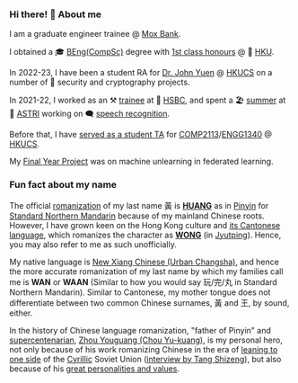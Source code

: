 ### Hi there! :wave: About me

I am a graduate engineer trainee @ [Mox Bank](https://mox.com/ "Mox by Standard Chartered").

I obtained a :mortar_board: [BEng(CompSc)](https://www.cs.hku.hk/programmes/beng-compsc/programme-structure "Bachelor of Engineering in Computer Science") degree with [1st class honours](https://aas.hku.hk/exa-and-ass/) @ :school: [HKU](https://hku.hk "The University of Hong Kong"). 

In 2022-23, I have been a student RA for [Dr. John Yuen](https://thyuen.github.io/) @ [HKUCS](https://www.cs.hku.hk/ "Dept. of Comp. Sci., HKU") on a number of :closed_lock_with_key: security and cryptography projects. 

In 2021-22, I worked as an :hammer_and_pick: [trainee](https://web.archive.org/web/20211215220154/https://www.hsbc.com/careers/students-and-graduates/student-opportunities/hong-kong-industrial-placement) at :bank: [HSBC](https://www.hsbc.com/ "the Hongkong and Shanghai Banking Corporation Limited"), and spent a :beach_umbrella: [summer](https://www.astri.org/news-detail/two-astri-internship-programmes-met-with-enthusiastic-response-more-than-2400-applications-including-students-from-mit-and-oxford/) at :office: [ASTRI](https://www.astri.org/ "Hong Kong Applied Science and Technology Research Institute") working on :left_speech_bubble: [speech recognition](https://en.wikipedia.org/wiki/Speech_recognition "AKA automatic speech recognition (ASR), computer speech recognition or speech to text (STT)"). 

Before that, I have [served as a student TA](https://github.com/vicw0ng-hk/STA-20-2) for [COMP2113](https://www.cs.hku.hk/index.php/programmes/course-offered?infile=2020/comp2113.html)/[ENGG1340](https://www.cs.hku.hk/index.php/programmes/course-offered?infile=2020/engg1340.html) @ [HKUCS](https://www.cs.hku.hk/ "Dept. of Comp. Sci., HKU").

My [Final Year Project](https://vicw0ng-hk.github.io/feul/) was on machine unlearning in federated learning. 

<!---
My research interests are at the intersection between privacy, security and machine learning. 

I am looking for 2023 graduate opportunities based in HONG KONG, either in academia or industry. 

I have general interests in a number of topics in the field of, or related to, :computer: computer science, including :closed_lock_with_key: security, :chains: blockchain, :brain: artificial intelligence, :speech_balloon: natural language processing, :hammer_and_wrench: software engineering, :book: CS education, etc.

### Languages

![Python](https://img.shields.io/badge/-Python-fff?style=flat-square&logo=python&logoColor=3776AB)
![C](https://img.shields.io/badge/-C-fff?style=flat-square&logo=c&logoColor=A8B9CC)
![C++](https://img.shields.io/badge/-C++-fff?style=flat-square&logo=c%2b%2b&logoColor=00599C)
![Java](https://img.shields.io/badge/-Java-fff?style=flat-square&logo=openjdk&logoColor=007396)
![HTML5](https://img.shields.io/badge/-HTML5-fff?style=flat-square&logo=html5&logoColor=E34F26)
![CSS3](https://img.shields.io/badge/-CSS3-fff?style=flat-square&logo=css3&logoColor=1572B6)
![JavaScript](https://img.shields.io/badge/-JavaScript-fff?style=flat-square&logo=javascript&logoColor=ddc508)
![MySQL](https://img.shields.io/badge/-MySQL-fff?style=flat-square&logo=mysql&logoColor=4479A1)
![Markdown](https://img.shields.io/badge/-Markdown-fff?style=flat-square&logo=markdown&logoColor=000000)
![LaTeX](https://img.shields.io/badge/-LaTeX-fff?style=flat-square&logo=latex&logoColor=008080)
![GNU Bash](https://img.shields.io/badge/-GNU%20Bash-fff?style=flat-square&logo=gnu-bash&logoColor=4EAA25)
![Powershell](https://img.shields.io/badge/-Powershell-fff?style=flat-square&logo=powershell&logoColor=5391FE)
![Go](https://img.shields.io/badge/-Go-fff?style=flat-square&logo=go&logoColor=00ADD8)
![Solidity](https://img.shields.io/badge/-Solidity-fff?style=flat-square&logo=solidity&logoColor=363636)

### Technologies
![Flask](https://img.shields.io/badge/-Flask-fff?style=flat-square&logo=flask&logoColor=000000)
![Django](https://img.shields.io/badge/-Django-fff?style=flat-square&logo=django&logoColor=092E20)
![Bootstrap](https://img.shields.io/badge/-Bootstrap-fff?style=flat-square&logo=bootstrap&logoColor=7952B3)
![PyTorch](https://img.shields.io/badge/-PyTorch-fff?style=flat-square&logo=pytorch&logoColor=EE4C2C)
![TensorFlow](https://img.shields.io/badge/-TensorFlow-fff?style=flat-square&logo=tensorflow&logoColor=FF6F00)
![Anaconda](https://img.shields.io/badge/-Anaconda-fff?style=flat-square&logo=anaconda&logoColor=44A833)
![GNU/Linux](https://img.shields.io/badge/-GNU%2fLinux-fff?style=flat-square&logo=linux&logoColor=FCC624)
![Debian](https://img.shields.io/badge/-Debian-fff?style=flat-square&logo=debian&logoColor=A81D33)
![Ubuntu](https://img.shields.io/badge/-Ubuntu-fff?style=flat-square&logo=ubuntu&logoColor=E95420)
![Pop!_OS](https://img.shields.io/badge/-Pop%21__OS-fff?style=flat-square&logo=popos&logoColor=48B9C7)
![GNOME](https://img.shields.io/badge/-GNOME-fff?style=flat-square&logo=gnome&logoColor=4A86CF)
![KDE](https://img.shields.io/badge/-KDE-fff?style=flat-square&logo=kde&logoColor=1D99F3)
![XFCE](https://img.shields.io/badge/-XFCE-fff?style=flat-square&logo=xfce&logoColor=2284F2)
![Docker](https://img.shields.io/badge/-Docker-fff?style=flat-square&logo=docker&logoColor=2496ED)
![OpenSSL](https://img.shields.io/badge/-OpenSSL-fff?style=flat-square&logo=openssl&logoColor=721412)
![Ethereum](https://img.shields.io/badge/-Ethereum-fff?style=flat-square&logo=ethereum&logoColor=3C3C3D)
![Hyperledger](https://img.shields.io/badge/-Hyperledger-fff?style=flat-square&logo=hyperledger&logoColor=2F3134)
![Git](https://img.shields.io/badge/-Git-fff?style=flat-square&logo=git&logoColor=F05032)
![Git LFS](https://img.shields.io/badge/-Git%20LFS-fff?style=flat-square&logo=git-lfs&logoColor=F64935)
![GitHub](https://img.shields.io/badge/-GitHub-fff?style=flat-square&logo=github&logoColor=181717)
![Google Cloud](https://img.shields.io/badge/-Google%20Cloud-fff?style=flat-square&logo=google-cloud&logoColor=4285F4)
![Amazon AWS](https://img.shields.io/badge/-Amazon%20AWS-fff?style=flat-square&logo=amazon-aws&logoColor=232F3E)
![Microsoft Azure](https://img.shields.io/badge/-Microsoft%20Azure-fff?style=flat-square&logo=microsoft-azure&logoColor=0078D4)
![Wireshark](https://img.shields.io/badge/-Wireshark-fff?style=flat-square&logo=wireshark&logoColor=1679A7)
![JetBrains](https://img.shields.io/badge/-JetBrains-fff?style=flat-square&logo=jetbrains&logoColor=000000)
![Jira](https://img.shields.io/badge/-Jira-fff?style=flat-square&logo=jira&logoColor=0052CC)
![Visual Studio Code](https://img.shields.io/badge/-Visual%20Studio%20Code-fff?style=flat-square&logo=visual-studio-code&logoColor=007ACC)
![Windows](https://img.shields.io/badge/-Windows-fff?style=flat-square&logo=windows&logoColor=0078D6)
![Windows Terminal](https://img.shields.io/badge/-Windows%20Terminal-fff?style=flat-square&logo=windows-terminal&logoColor=4D4D4D)
-->

### Fun fact about my name

The official [romanization](https://en.wikipedia.org/wiki/Romanization_of_Chinese) of my last name 黃 is [**HUANG**](https://en.wikipedia.org/wiki/Huang_(surname)) as in [Pinyin](https://en.wikipedia.org/wiki/Pinyin) for [Standard Northern Mandarin](https://en.wikipedia.org/wiki/Standard_Chinese) because of my mainland Chinese roots. However, I have grown keen on the Hong Kong culture and [its Cantonese language](https://en.wikipedia.org/wiki/Hong_Kong_Cantonese), which romanizes the character as [**WONG**](https://en.wikipedia.org/wiki/Wong_(surname)) (in [Jyutping](https://en.wikipedia.org/wiki/Jyutping)). Hence, you may also refer to me as such unofficially. 

My native language is [New Xiang Chinese (Urban Changsha)](https://en.wikipedia.org/wiki/New_Xiang), and hence the more accurate romanization of my last name by which my families call me is **WAN** or **WAAN** (Similar to how you would say 玩/完/丸 in Standard Northern Mandarin). Similar to Cantonese, my mother tongue does not differentiate between two common Chinese surnames, 黃 and 王, by sound, either. 

In the history of Chinese language romanization, "father of Pinyin" and [supercentenarian](https://en.wikipedia.org/wiki/Supercentenarian), [Zhou Youguang (Chou Yu-kuang)](https://en.wikipedia.org/wiki/Zhou_Youguang), is my personal hero, not only because of his work romanizing Chinese in the era of [leaning to one side](https://en.wikipedia.org/wiki/Leaning_to_One_Side) of the [Cyrillic](https://en.wikipedia.org/wiki/Cyrillic_alphabets) Soviet Union ([interview by Tang Shizeng](https://youtu.be/V-Cg6d8eaKU?t=122)), but also because of his [great personalities and values](https://www.npr.org/2011/10/19/141503738/at-105-celebrated-chinese-linguist-now-a-dissident). 
